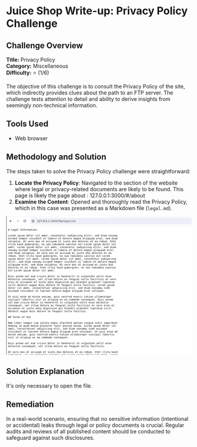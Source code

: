 # Juice Shop Write-up: Privacy Policy Challenge

## Challenge Overview

**Title:** Privacy Policy\
**Category:** Miscellaneous\
**Difficulty:** ⭐ (1/6)

The objective of this challenge is to consult the Privacy Policy of the site, which indirectly provides clues about the path to an FTP server. The challenge tests attention to detail and ability to derive insights from seemingly non-technical information.

## Tools Used

- Web browser

## Methodology and Solution

The steps taken to solve the Privacy Policy challenge were straightforward:

1. **Locate the Privacy Policy**: Navigated to the section of the website where legal or privacy-related documents are likely to be found. This page is likely the page about : 127.0.0.1:3000/#/about 
2. **Examine the Content**: Opened and thoroughly read the Privacy Policy, which in this case was presented as a Markdown file (`legal.md`).

<img src="../assets/difficulty1/policy_1.png" alt="policy" width="500px">

## Solution Explanation

It's only necessary to open the file.

## Remediation

In a real-world scenario, ensuring that no sensitive information (intentional or accidental) leaks through legal or policy documents is crucial. Regular audits and reviews of all published content should be conducted to safeguard against such disclosures.
